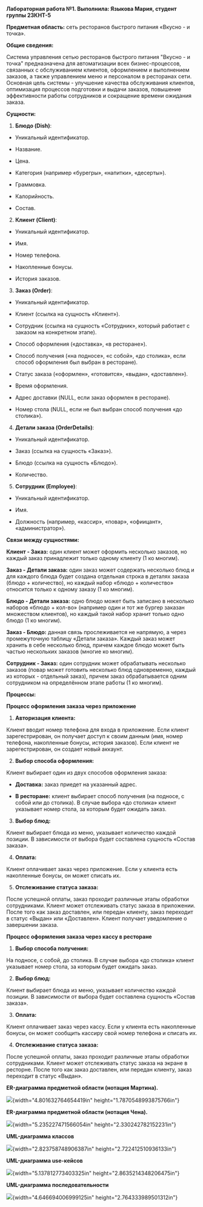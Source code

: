 **Лабораторная работа №1. Выполнила: Языкова Мария, студент группы
23КНТ-5**

**Предметная область:** сеть ресторанов быстрого питания «Вкусно - и
точка».

**Общие сведения:**

Система управления сетью ресторанов быстрого питания \"Вкусно - и
точка\" предназначена для автоматизации всех бизнес-процессов, связанных
с обслуживанием клиентов, оформлением и выполнением заказов, а также
управлением меню и персоналом в ресторанах сети. Основная цель системы -
улучшение качества обслуживания клиентов, оптимизация процессов
подготовки и выдачи заказов, повышение эффективности работы сотрудников
и сокращение времени ожидания заказа.

**Сущности:**

1.  **Блюдо (Dish)**:

- Уникальный идентификатор.

- Название.

- Цена.

- Категория (например «бурегры», «напитки», «десерты»).

- Граммовка.

- Калорийность.

- Состав.

2.  **Клиент (Client)**:

- Уникальный идентификатор.

- Имя.

- Номер телефона.

- Накопленные бонусы.

- История заказов.

3.  **Заказ (Order)**:

- Уникальный идентификатор.

- Клиент (ссылка на сущность «Клиент»).

- Сотрудник (ссылка на сущность «Сотрудник», который работает с
  заказом на конкретном этапе).

- Способ оформления («доставка», «в ресторане»).

- Способ получения («на подносе», «с собой», «до столика», если способ
  оформления был выбран в ресторане).

- Статус заказа («оформлен», «готовится», «выдан», «доставлен»).

- Время оформления.

- Адрес доставки (NULL, если заказ оформлен в ресторане).

- Номер стола (NULL, если не был выбран способ получения «до
  столика»).

4.  **Детали заказа (OrderDetails)**:

- Уникальный идентификатор.

- Заказ (ссылка на сущность «Заказ»).

- Блюдо (ссылка на сущность «Блюдо»).

- Количество.

5.  **Сотрудник (Employee)**:

- Уникальный идентификатор.

- Имя.

- Должность (например, «кассир», «повар», «офиицант»,
  «администратор»).

**Связи между сущностями:**

**Клиент - Заказ:** один клиент может оформить несколько заказов, но
каждый заказ принадлежит только одному клиенту (1 ко
многим).

**Заказ - Детали заказа:** один заказ может содержать несколько блюд и
для каждого блюда будет создана отдельная строка в деталях заказа
(блюдо + количество), но каждый набор «блюдо + количество» относится
только к одному заказу (1 ко многим).

**Блюдо - Детали заказа:** одно блюдо может быть записано в несколько
наборов «блюдо + кол-во» (например один и тот же бургер заказан
множеством клиентов), но каждый такой набор хранит только одно блюдо (1
ко многим).

**Заказ - Блюдо:** данная связь прослеживается не напрямую, а через
промежуточную таблицу «Детали заказа». Каждый заказ может хранить в себе
несколько блюд, причем каждое блюдо может быть частью нескольких заказов (многие ко многим).

**Сотрудник - Заказ:** один сотрудник может обрабатывать несколько
заказов (повар может готовить несколько блюд одновременно, каждый из
которых - отдельный заказ), причем заказ обрабатывается одним
сотрудником на определённом этапе работы (1 ко многим).

**Процессы:**

**Процесс оформления заказа через приложение**

1.  **Авторизация клиента:**

Клиент вводит номер телефона для входа в приложение. Если клиент
зарегестрирован, он получает доступ к своим данным (имя, номер телефона,
накопленные бонусы, история заказов). Если клиент не зарегестрирован, он
создает новый аккаунт.

2.  **Выбор способа оформления:**

Клиент выбирает один из двух способов оформления заказа:

- **Доставка:** заказ приедет на указанный адрес.

- **В ресторане:** клиент выбирает способ получения (на подносе, с
  собой или до столика). В случае выбора «до столика» клиент указывает
  номер стола, за которым будет ожидать заказ.

3.  **Выбор блюд:**

Клиент выбирает блюда из меню, указывает количество каждой позиции. В
зависимости от выбора будет составлена сущность «Состав заказа».

4.  **Оплата:**

Клиент оплачивает заказ через приложение. Если у клиента есть
накопленные бонусы, он может списать их.

5.  **Отслеживание статуса заказа:**

После успешной оплаты, заказ проходит различные этапы обработки
сотрудниками. Клиент может отслеживать статус заказа в приложении. После
того как заказ доставлен, или передан клиенту, заказ переходит в статус
«Выдан» или «Доставлен». Клиент получает уведомление о завершении
заказа.

**Процесс оформления заказа через кассу в ресторане**

1.  **Выбор способа получения:**

На подносе, с собой, до столика. В случае выбора «до столика» клиент
указывает номер стола, за которым будет ожидать заказ.

2.  **Выбор блюд:**

Клиент выбирает блюда из меню, указывает количество каждой позиции. В
зависимости от выбора будет составлена сущность «Состав заказа».

3.  **Оплата:**

Клиент оплачивает заказ через кассу. Если у клиента есть накопленные
бонусы, он может сообщить кассиру свой номер телефона и списать их.

4.  **Отслеживание статуса заказа:**

После успешной оплаты, заказ проходит различные этапы обработки
сотрудниками. Клиент может отслеживать статус заказа на экране в
ресторне. После того как заказ доставлен, или передан клиенту, заказ
переходит в статус «Выдан».

**ER-диаграмма предметной области (нотация Мартина).**

![](images/photo_first.jpg.jpg){width="4.801632764654419in"
height="1.7870548993875766in"}

**ER-диаграмма предметной области (нотация Чена).**

![](images/photo_second.jpg){width="5.235227471566054in"
height="2.330242782152231in"}

**UML-диаграмма классов**

![](images/photo_third.jpg){width="2.823758748906387in"
height="2.722412510936133in"}

**UML-диаграмма use-кейсов**

![](images/photo_fourth.jpg){width="5.137812773403325in"
height="2.8635214348206475in"}

**UML-диаграмма последовательности**

![](images/photo_fifth.jpg){width="4.646694006999125in"
height="2.764333989501312in"}
